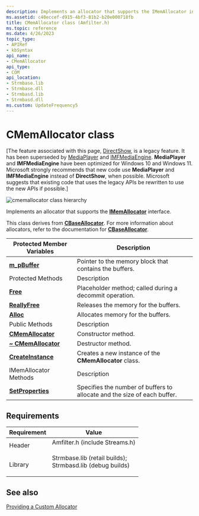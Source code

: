 ```yaml
---
description: Implements an allocator that supports the IMemAllocator interface.
ms.assetid: c40eccef-d915-4bf3-81b2-b20e000718fb
title: CMemAllocator class (Amfilter.h)
ms.topic: reference
ms.date: 4/26/2023
topic_type: 
- APIRef
- kbSyntax
api_name: 
- CMemAllocator
api_type: 
- COM
api_location: 
- Strmbase.lib
- Strmbase.dll
- Strmbasd.lib
- Strmbasd.dll
ms.custom: UpdateFrequency5
---
```


# CMemAllocator class

\[The feature associated with this page, [DirectShow](/windows/win32/directshow/directshow), is a legacy feature. It has been superseded by [MediaPlayer](/uwp/api/Windows.Media.Playback.MediaPlayer) and [IMFMediaEngine](/windows/win32/api/mfmediaengine/nn-mfmediaengine-imfmediaengine). **MediaPlayer** and **IMFMediaEngine** have been optimized for Windows 10 and Windows 11. Microsoft strongly recommends that new code use **MediaPlayer** and **IMFMediaEngine** instead of **DirectShow**, when possible. Microsoft suggests that existing code that uses the legacy APIs be rewritten to use the new APIs if possible.\]

![cmemallocator class hierarchy](images/filter10.png)

Implements an allocator that supports the [**IMemAllocator**](/windows/desktop/api/Strmif/nn-strmif-imemallocator) interface.

This class derives from [**CBaseAllocator**](cbaseallocator.md). For more information about allocators, refer to the documentation for [**CBaseAllocator**](cbaseallocator.md).



| Protected Member Variables                              | Description                                                              |
|---------------------------------------------------------|--------------------------------------------------------------------------|
| [**m\_pBuffer**](cmemallocator-m-pbuffer.md)           | Pointer to the memory block that contains the buffers.                   |
| Protected Methods                                       | Description                                                              |
| [**Free**](cmemallocator-free.md)                      | Placeholder method; called during a decommit operation.                  |
| [**ReallyFree**](cmemallocator-reallyfree.md)          | Releases the memory for the buffers.                                     |
| [**Alloc**](cmemallocator-alloc.md)                    | Allocates memory for the buffers.                                        |
| Public Methods                                          | Description                                                              |
| [**CMemAllocator**](cmemallocator-cmemallocator.md)    | Constructor method.                                                      |
| [**~ CMemAllocator**](cmemallocator--cmemallocator.md) | Destructor method.                                                       |
| [**CreateInstance**](cmemallocator-createinstance.md)  | Creates a new instance of the **CMemAllocator** class.                   |
| IMemAllocator Methods                                   | Description                                                              |
| [**SetProperties**](cmemallocator-setproperties.md)    | Specifies the number of buffers to allocate and the size of each buffer. |



 

## Requirements



| Requirement | Value |
|--------------------|--------------------------------------------------------------------------------------------------------------------------------------------------------------------------------------------|
| Header<br/>  | <dl> <dt>Amfilter.h (include Streams.h)</dt> </dl>                                                                                  |
| Library<br/> | <dl> <dt>Strmbase.lib (retail builds); </dt> <dt>Strmbasd.lib (debug builds)</dt> </dl> |



## See also

<dl> <dt>

[Providing a Custom Allocator](providing-a-custom-allocator.md)
</dt> </dl>

 

 




